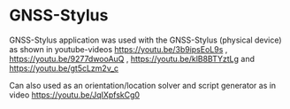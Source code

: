 # GNSS-Stylus

GNSS-Stylus application was used with the GNSS-Stylus (physical device) as shown in youtube-videos https://youtu.be/3b9ipsEoL9s , https://youtu.be/9277dwooAuQ , https://youtu.be/klB8BTYztLg and https://youtu.be/gt5cLzm2v_c

Can also used as an orientation/location solver and script generator as in video https://youtu.be/JqIXpfskCg0
